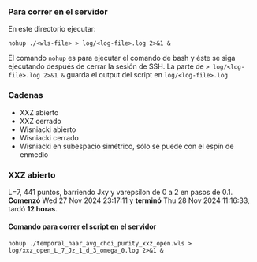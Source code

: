 ### Para correr en el servidor

En este directorio ejecutar:

`nohup ./<wls-file> > log/<log-file>.log 2>&1 &`

El comando `nohup` es para ejecutar el comando de bash y éste se siga ejecutando después de cerrar la sesión de SSH. La parte de `> log/<log-file>.log 2>&1 &` guarda el output del script en `log/<log-file>.log` 

### Cadenas

- XXZ abierto
- XXZ cerrado 
- Wisniacki abierto 
- Wisniacki cerrado 
- Wisniacki en subespacio simétrico, sólo se puede con el espín de enmedio

### XXZ abierto

L=7, 441 puntos, barriendo Jxy y varepsilon de 0 a 2 en pasos de 0.1. **Comenzó** Wed 27 Nov 2024 23:17:11 y **terminó** Thu 28 Nov 2024 11:16:33, tardó **12 horas**. 

#### Comando para correr el script en el servidor

`nohup ./temporal_haar_avg_choi_purity_xxz_open.wls > log/xxz_open_L_7_Jz_1_d_3_omega_0.log 2>&1 &`